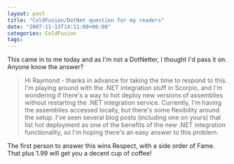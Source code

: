 ```yaml
---
layout: post
title: "ColdFusion/DotNet question for my readers"
date: "2007-11-13T14:11:00+06:00"
categories: ColdFusion 
tags: 
---
```


This came in to me today and as I'm not a DotNetter, I thought I'd pass it on. Anyone know the answer?

<blockquote>
<p>
Hi Raymond - thanks in advance for taking the time to respond to this. I'm playing around with the .NET integration stuff in Scorpio, and I'm wondering if there's a way to hot deploy new versions of assemblies without restarting the .NET integration service.  Currently, I'm having the assemblies accessed locally, but there's some flexibility around the setup.  I've
seen several blog posts (including one on yours) that list hot deployment as one of the benefits of the new .NET integration functionality, so I'm hoping there's an easy answer to this problem.
</p>
</blockquote>

The first person to answer this wins Respect, with a side order of Fame. That plus 1.99 will get you a decent cup of coffee!
